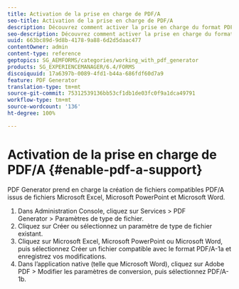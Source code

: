 ```yaml
---
title: Activation de la prise en charge de PDF/A
seo-title: Activation de la prise en charge de PDF/A
description: Découvrez comment activer la prise en charge du format PDF/A. Des fichiers compatibles PDF/A peuvent être créés à partir de fichiers Microsoft Excel, Microsoft PowerPoint et Microsoft Word.
seo-description: Découvrez comment activer la prise en charge du format PDF/A. Des fichiers compatibles PDF/A peuvent être créés à partir de fichiers Microsoft Excel, Microsoft PowerPoint et Microsoft Word.
uuid: 663bc89d-9d8b-4178-9a88-6d2d5daac477
contentOwner: admin
content-type: reference
geptopics: SG_AEMFORMS/categories/working_with_pdf_generator
products: SG_EXPERIENCEMANAGER/6.4/FORMS
discoiquuid: 17a6397b-0089-4fd1-b44a-686fdf60d7a9
feature: PDF Generator
translation-type: tm+mt
source-git-commit: 75312539136bb53cf1db1de03fc0f9a1dca49791
workflow-type: tm+mt
source-wordcount: '136'
ht-degree: 100%

---
```



# Activation de la prise en charge de PDF/A {#enable-pdf-a-support}

PDF Generator prend en charge la création de fichiers compatibles PDF/A issus de fichiers Microsoft Excel, Microsoft PowerPoint et Microsoft Word.

1. Dans Administration Console, cliquez sur Services > PDF Generator > Paramètres de type de fichier.
1. Cliquez sur Créer ou sélectionnez un paramètre de type de fichier existant.
1. Cliquez sur Microsoft Excel, Microsoft PowerPoint ou Microsoft Word, puis sélectionnez Créer un fichier compatible avec le format PDF/A-1a et enregistrez vos modifications.
1. Dans l’application native (telle que Microsoft Word), cliquez sur Adobe PDF > Modifier les paramètres de conversion, puis sélectionnez PDF/A-1b.

